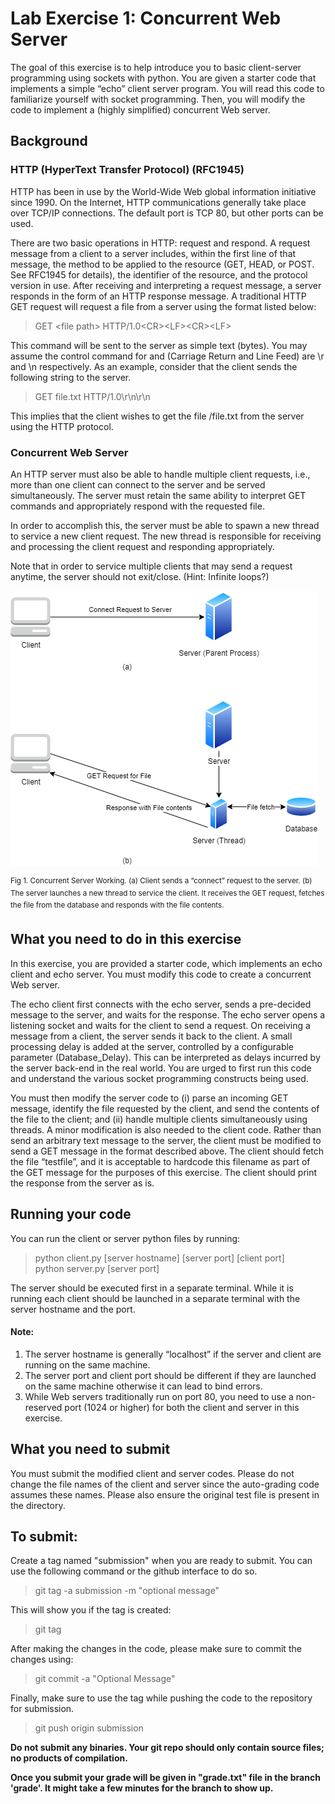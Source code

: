 # Lab Exercise 1: Concurrent Web Server

The goal of this exercise is to help introduce you to basic client-server programming using sockets with python. You are given a starter code that implements a simple “echo” client server program. You will read this code to familiarize yourself with socket programming.  Then, you will modify the code to implement a (highly simplified) concurrent Web server.

## Background

### HTTP (HyperText Transfer Protocol) (RFC1945)
HTTP has been in use by the World-Wide Web global information initiative since 1990. On the Internet, HTTP communications generally take place over TCP/IP connections. The default port is TCP 80, but other ports can be used.
 
There are two basic operations in HTTP: request and respond. A request message from a client to a server includes, within the first line of that message, the method to be applied to the resource (GET, HEAD, or POST. See RFC1945 for details), the identifier of the resource, and the protocol version in use. After receiving and interpreting a request message, a server responds in the form of an HTTP response message. A traditional HTTP GET request will request a file from a server using the format listed below:
 
> GET \<file path> HTTP/1.0\<CR>\<LF>\<CR>\<LF>
 
This command will be sent to the server as simple text (bytes). You may assume the control command for <CR> and <LF> (Carriage Return and Line Feed) are \r and \n respectively. As an example, consider that the client sends the following string to the server. 
 
> GET file.txt HTTP/1.0\r\n\r\n

This implies that the client wishes to get the file <server current directory>/file.txt from the server using the HTTP  protocol.

### Concurrent Web Server
An HTTP server must also be able to handle multiple client requests, i.e., more than one client can connect to the server and be served simultaneously. The server must retain the same ability to interpret GET commands and appropriately respond with the requested file.

In order to accomplish this, the server must be able to spawn a new thread to service a new client request. The new thread is responsible for receiving and processing the client request and responding appropriately. 

Note that in order to service multiple clients that may send a request anytime, the server should not exit/close. (Hint: Infinite loops?)


![Concurrent Server](image.png)

<sup>
Fig 1. Concurrent Server Working. (a) Client sends a “connect” request to the server. (b) The server launches a new thread to service the client. It receives the GET request, fetches the file from the database and responds with the file contents. </sup>

## What you need to do in this exercise
In this exercise, you are provided a starter code, which implements an echo client and echo server. You must modify this code to create a concurrent Web server.

The echo client first connects with the echo server, sends a pre-decided message to the server, and waits for the response. The echo server opens a listening socket and waits for the client to send a request. On receiving a message from a client, the server sends it back to the client. A small processing delay is added at the server, controlled by a configurable parameter (Database_Delay). This can be interpreted as delays incurred by the server back-end in the real world. You are urged to first run this code and understand the various socket programming constructs being used.

You must then modify the server code to (i) parse an incoming GET message, identify the file requested by the client, and send the contents of the file to the client; and (ii) handle multiple clients simultaneously using threads. A minor modification is also needed to the client code. Rather than send an arbitrary text message to the server, the client must be modified to send a GET message in the format described above. The client should fetch the file “testfile”, and it is acceptable to hardcode this filename as part of the GET message for the purposes of this exercise. The client should print the response from the server as is.

## Running your code
You can run the client or server python files by running:

> python client.py [server hostname] [server port] [client port]\
> python server.py [server port]

The server should be executed first in a separate terminal. While it is running each client should be launched in a separate terminal with the server hostname and the port. 

#### Note:
1. The server hostname is generally “localhost” if the server and client are running on the same machine. 
2. The server port and client port should be different if they are launched on the same machine otherwise it can lead to bind errors.
3. While Web servers traditionally run on port 80, you need to use a non-reserved port (1024 or higher) for both the client and server in this exercise.

## What you need to submit
You must submit the modified client and server codes. Please do not change the file names of the client and server since the auto-grading code assumes these names. Please also ensure the original test file is present in the directory.

## To submit:
 Create a tag named "submission" when you are ready to submit. You can use the following command or the github interface to do so.
> git tag -a submission -m "optional message"

This will show you if the tag is created:
> git tag

After making the changes in the code, please make sure to commit the changes using:
> git commit -a "Optional Message"
 
Finally, make sure to use the tag while pushing the code to the repository for submission.
> git push origin submission
 
**Do not submit any binaries. Your git repo should only contain source files; no products of compilation.**

**Once you submit your grade will be given in "grade.txt" file in the branch 'grade'. It might take a few minutes for the branch to show up.**